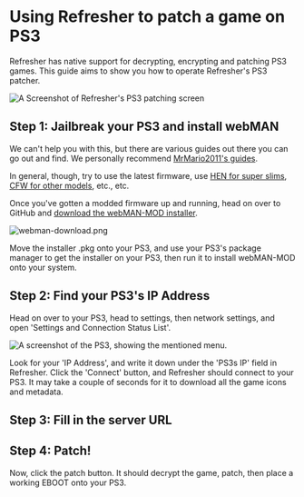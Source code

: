 # Using Refresher to patch a game on PS3

<include from="Library.topic" element-id="supported-version-notice"/>

Refresher has native support for decrypting, encrypting and patching PS3 games. This guide aims to show you how to operate Refresher's PS3 patcher.

<include from="Library.topic" element-id="download-refresher"/>

![A Screenshot of Refresher's PS3 patching screen](refresher-ps3.png)

## Step 1: Jailbreak your PS3 and install webMAN

We can't help you with this, but there are various guides out there you can go out and find. We personally recommend [MrMario2011's guides](https://www.youtube.com/c/MrMario2011).

In general, though, try to use the latest firmware, use [HEN for super slims](https://www.youtube.com/watch?v=Ze3UMdMakvk), [CFW for other models](https://www.youtube.com/watch?v=LIVu3Px3eXY), etc., etc.

Once you've gotten a modded firmware up and running, head on over to GitHub and [download the webMAN-MOD installer](https://github.com/aldostools/webMAN-MOD/releases/latest).

![webman-download.png](webman-download.png)

Move the installer .pkg onto your PS3, and use your PS3's package manager to get the installer on your PS3, then run it to install webMAN-MOD onto your system.

## Step 2: Find your PS3's IP Address

Head on over to your PS3, head to settings, then network settings, and open 'Settings and Connection Status List'.

![A screenshot of the PS3, showing the mentioned menu.](ps3-ip.png)

Look for your 'IP Address', and write it down under the 'PS3s IP' field in Refresher.
Click the 'Connect' button, and Refresher should connect to your PS3. It may take a couple of seconds for it to download all the game icons and metadata.

## Step 3: Fill in the server URL

<include from="Library.topic" element-id="fill-in-server-url"/>

## Step 4: Patch!

Now, click the patch button. It should decrypt the game, patch, then place a working EBOOT onto your PS3.

<include from="Library.topic" element-id="final-patching-message" />